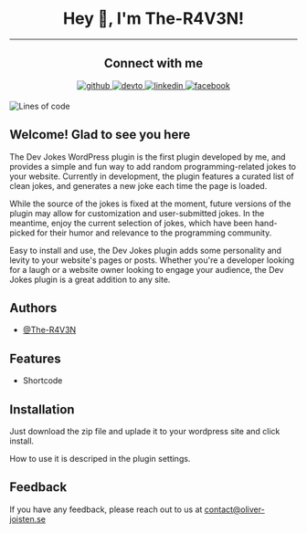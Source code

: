 # <div align="center">Hey 👋, I'm The-R4V3N!</div>  

----

## <div align="center"> Connect with me  

<div align="center">
 <a href="https://github.com/The-R4V3N" target="_blank">
<img src=https://img.shields.io/badge/github-%2324292e.svg?&style=for-the-badge&logo=github&logoColor=white alt=github style="margin-bottom: 5px;" />
<a href="https://dev.to/ther4v3n" target="_blank">
<img src=https://img.shields.io/badge/dev.to-%2308090A.svg?&style=for-the-badge&logo=dev.to&logoColor=white alt=devto style="margin-bottom: 5px;" />
</a>
<a href="https://linkedin.com/in/oliver-joisten" target="_blank">
<img src=https://img.shields.io/badge/linkedin-%231E77B5.svg?&style=for-the-badge&logo=linkedin&logoColor=white alt=linkedin style="margin-bottom: 5px;" />
</a>
<a href="https://www.facebook.com/oliver.joisten" target="_blank">
<img src=https://img.shields.io/badge/facebook-%232E87FB.svg?&style=for-the-badge&logo=facebook&logoColor=white alt=facebook style="margin-bottom: 5px;" />
</a>

</a>  
</div>

![Lines of code](https://tokei.rs/b1/github/The-R4V3N/Dev-Jokes-Plugin)

## Welcome! Glad to see you here  

The Dev Jokes WordPress plugin is the first plugin developed by me, and provides a simple and fun way to add random programming-related jokes to your website.  Currently in development, the plugin features a curated list of clean jokes, and generates a new joke each time the page is loaded.

While the source of the jokes is fixed at the moment, future versions of the plugin may allow for customization and user-submitted jokes. In the meantime, enjoy the current selection of jokes, which have been hand-picked for their humor and relevance to the programming community.

Easy to install and use, the Dev Jokes plugin adds some personality and levity to your website's pages or posts. Whether you're a developer looking for a laugh or a website owner looking to engage your audience, the Dev Jokes plugin is a great addition to any site.


## Authors

- [@The-R4V3N](https://www.github.com/The-R4V3N)


## Features

- Shortcode



## Installation

Just download the zip file and uplade it to your wordpress site and click install.
 
How to use it is descriped in the plugin settings.
    
## Feedback

If you have any feedback, please reach out to us at contact@oliver-joisten.se
